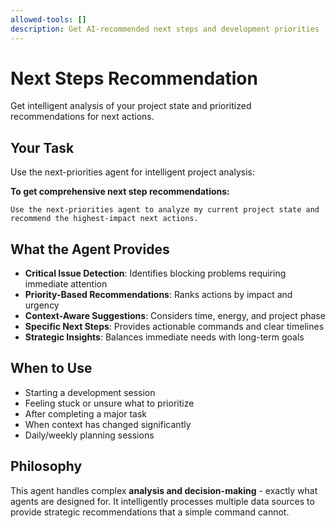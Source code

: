 ```yaml
---
allowed-tools: []
description: Get AI-recommended next steps and development priorities
---
```


# Next Steps Recommendation

Get intelligent analysis of your project state and prioritized recommendations for next actions.

## Your Task

Use the next-priorities agent for intelligent project analysis:

**To get comprehensive next step recommendations:**

```
Use the next-priorities agent to analyze my current project state and recommend the highest-impact next actions.
```

## What the Agent Provides

- **Critical Issue Detection**: Identifies blocking problems requiring immediate attention
- **Priority-Based Recommendations**: Ranks actions by impact and urgency
- **Context-Aware Suggestions**: Considers time, energy, and project phase
- **Specific Next Steps**: Provides actionable commands and clear timelines
- **Strategic Insights**: Balances immediate needs with long-term goals

## When to Use

- Starting a development session
- Feeling stuck or unsure what to prioritize
- After completing a major task
- When context has changed significantly
- Daily/weekly planning sessions

## Philosophy

This agent handles complex **analysis and decision-making** - exactly what agents are designed for. It intelligently processes multiple data sources to provide strategic recommendations that a simple command cannot.

